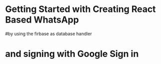 # Getting Started with Creating React Based WhatsApp 
#by using the firbase as database handler 
# and signing with Google Sign in 


